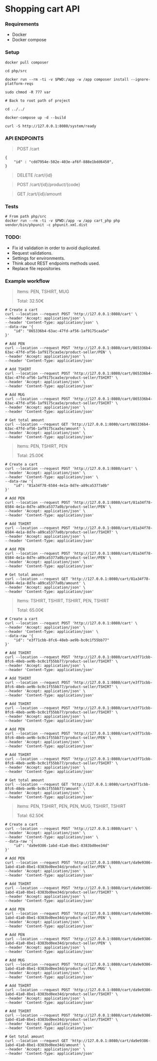 # Shopping cart API  
  
### Requirements  
* Docker  
* Docker compose  
  
### Setup  
    docker pull composer
  	
    cd php/src   
      
    docker run --rm -ti -v $PWD:/app -w /app composer install --ignore-platform-reqs  
    
    sudo chmod -R 777 var  
    
    # Back to root path of project  
    
    cd ../../  
    
    docker-compose up -d --build   
      
    curl -S http://127.0.0.1:8080/system/ready  

### API ENDPOINTS  

>POST /cart

	{
		"id" : "cdd7954e-502e-403e-af6f-888e1bdd6450",
	}

>DELETE /cart/{id}

>POST /cart/{id}/product/{code}

>GET /cart/{id}/amount

### Tests
  
	# From path php/src     
	docker run --rm -ti -v $PWD:/app -w /app cart_php php vendor/bin/phpunit -c phpunit.xml.dist

### TODO:
* Fix id validation in order to avoid duplicated.
* Request validations.
* Settings for environments.
* Think about REST endpoints methods used.
* Replace file repositories

### Example workflow
>Items: PEN, TSHIRT, MUG
> 
>Total: 32.50€

    # Create a cart
    curl --location --request POST 'http://127.0.0.1:8080/cart' \
    --header 'Accept: application/json' \
    --header 'Content-Type: application/json' \
    --data-raw '{
        "id": "865336b4-63ac-47fd-af56-1af9175caa5e"
    }'

    # Add PEN
    curl --location --request POST 'http://127.0.0.1:8080/cart/865336b4-63ac-47fd-af56-1af9175caa5e/product-seller/PEN' \
    --header 'Accept: application/json' \
    --header 'Content-Type: application/json'
    
    # Add TSHIRT
    curl --location --request POST 'http://127.0.0.1:8080/cart/865336b4-63ac-47fd-af56-1af9175caa5e/product-seller/TSHIRT' \
    --header 'Accept: application/json' \
    --header 'Content-Type: application/json'
    
    # Add MUG
    curl --location --request POST 'http://127.0.0.1:8080/cart/865336b4-63ac-47fd-af56-1af9175caa5e/product-seller/TSHIRT' \
    --header 'Accept: application/json' \
    --header 'Content-Type: application/json'
    
    # Get total amount
    curl --location --request GET 'http://127.0.0.1:8080/cart/865336b4-63ac-47fd-af56-1af9175caa5e/amount' \
    --header 'Accept: application/json' \
    --header 'Content-Type: application/json'


>Items: PEN, TSHIRT, PEN
>
>Total: 25.00€

    # Create a cart
    curl --location --request POST 'http://127.0.0.1:8080/cart' \
    --header 'Accept: application/json' \
    --header 'Content-Type: application/json' \
    --data-raw '{
        "id": "81a34f78-6584-4e1a-8d7e-a89ca5377a0b"
    }'

    # Add PEN
    curl --location --request POST 'http://127.0.0.1:8080/cart/81a34f78-6584-4e1a-8d7e-a89ca5377a0b/product-seller/PEN' \
    --header 'Accept: application/json' \
    --header 'Content-Type: application/json'
    
    # Add TSHIRT
    curl --location --request POST 'http://127.0.0.1:8080/cart/81a34f78-6584-4e1a-8d7e-a89ca5377a0b/product-seller/TSHIRT' \
    --header 'Accept: application/json' \
    --header 'Content-Type: application/json'
    
    # Add PEN
    curl --location --request POST 'http://127.0.0.1:8080/cart/81a34f78-6584-4e1a-8d7e-a89ca5377a0b/product-seller/PEN' \
    --header 'Accept: application/json' \
    --header 'Content-Type: application/json'
        
    # Get total amount
    curl --location --request GET 'http://127.0.0.1:8080/cart/81a34f78-6584-4e1a-8d7e-a89ca5377a0b/amount' \
    --header 'Accept: application/json' \
    --header 'Content-Type: application/json'

>Items: TSHIRT, TSHIRT, TSHIRT, PEN, TSHIRT
>
>Total: 65.00€

    # Create a cart
    curl --location --request POST 'http://127.0.0.1:8080/cart' \
    --header 'Accept: application/json' \
    --header 'Content-Type: application/json' \
    --data-raw '{
        "id": "e3f71cbb-8fc6-48eb-ae9b-bc0c1f55bb77"
    }'

    # Add TSHIRT
    curl --location --request POST 'http://127.0.0.1:8080/cart/e3f71cbb-8fc6-48eb-ae9b-bc0c1f55bb77/product-seller/TSHIRT' \
    --header 'Accept: application/json' \
    --header 'Content-Type: application/json'
    
    # Add TSHIRT
    curl --location --request POST 'http://127.0.0.1:8080/cart/e3f71cbb-8fc6-48eb-ae9b-bc0c1f55bb77/product-seller/TSHIRT' \
    --header 'Accept: application/json' \
    --header 'Content-Type: application/json'
    
    # Add TSHIRT
    curl --location --request POST 'http://127.0.0.1:8080/cart/e3f71cbb-8fc6-48eb-ae9b-bc0c1f55bb77/product-seller/TSHIRT' \
    --header 'Accept: application/json' \
    --header 'Content-Type: application/json'
    
    # Add PEN
    curl --location --request POST 'http://127.0.0.1:8080/cart/e3f71cbb-8fc6-48eb-ae9b-bc0c1f55bb77/product-seller/PEN' \
    --header 'Accept: application/json' \
    --header 'Content-Type: application/json'
    
    # Add TSHIRT
    curl --location --request POST 'http://127.0.0.1:8080/cart/e3f71cbb-8fc6-48eb-ae9b-bc0c1f55bb77/product-seller/TSHIRT' \
    --header 'Accept: application/json' \
    --header 'Content-Type: application/json'
            
    # Get total amount
    curl --location --request GET 'http://127.0.0.1:8080/cart/e3f71cbb-8fc6-48eb-ae9b-bc0c1f55bb77/amount' \
    --header 'Accept: application/json' \
    --header 'Content-Type: application/json'

>Items: PEN, TSHIRT, PEN, PEN, MUG, TSHIRT, TSHIRT
>
>Total: 62.50€

    # Create a cart
    curl --location --request POST 'http://127.0.0.1:8080/cart' \
    --header 'Accept: application/json' \
    --header 'Content-Type: application/json' \
    --data-raw '{
        "id": "da9e9386-1abd-41a0-8be1-8383bd0ee34d"
    }'

    # Add PEN
    curl --location --request POST 'http://127.0.0.1:8080/cart/da9e9386-1abd-41a0-8be1-8383bd0ee34d/product-seller/PEN' \
    --header 'Accept: application/json' \
    --header 'Content-Type: application/json'
    
    # Add TSHIRT
    curl --location --request POST 'http://127.0.0.1:8080/cart/da9e9386-1abd-41a0-8be1-8383bd0ee34d/product-seller/TSHIRT' \
    --header 'Accept: application/json' \
    --header 'Content-Type: application/json'

    # Add PEN
    curl --location --request POST 'http://127.0.0.1:8080/cart/da9e9386-1abd-41a0-8be1-8383bd0ee34d/product-seller/PEN' \
    --header 'Accept: application/json' \
    --header 'Content-Type: application/json'
    
    # Add PEN
    curl --location --request POST 'http://127.0.0.1:8080/cart/da9e9386-1abd-41a0-8be1-8383bd0ee34d/product-seller/PEN' \
    --header 'Accept: application/json' \
    --header 'Content-Type: application/json'
      
    # Add MUG
    curl --location --request POST 'http://127.0.0.1:8080/cart/da9e9386-1abd-41a0-8be1-8383bd0ee34d/product-seller/MUG' \
    --header 'Accept: application/json' \
    --header 'Content-Type: application/json'
    
    # Add TSHIRT
    curl --location --request POST 'http://127.0.0.1:8080/cart/da9e9386-1abd-41a0-8be1-8383bd0ee34d/product-seller/TSHIRT' \
    --header 'Accept: application/json' \
    --header 'Content-Type: application/json'
    
    # Add TSHIRT
    curl --location --request POST 'http://127.0.0.1:8080/cart/da9e9386-1abd-41a0-8be1-8383bd0ee34d/product-seller/TSHIRT' \
    --header 'Accept: application/json' \
    --header 'Content-Type: application/json'
            
    # Get total amount
    curl --location --request GET 'http://127.0.0.1:8080/cart/da9e9386-1abd-41a0-8be1-8383bd0ee34d/amount' \
    --header 'Accept: application/json' \
    --header 'Content-Type: application/json'
